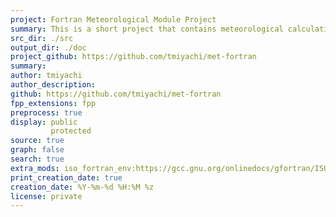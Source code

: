 ```yaml
---
project: Fortran Meteorological Module Project
summary: This is a short project that contains meteorological calculation procedures
src_dir: ./src
output_dir: ./doc
project_github: https://github.com/tmiyachi/met-fortran
summary: 
author: tmiyachi
author_description:
github: https://github.com/tmiyachi/met-fortran
fpp_extensions: fpp
preprocess: true
display: public
         protected
source: true
graph: false
search: true
extra_mods: iso_fortran_env:https://gcc.gnu.org/onlinedocs/gfortran/ISO_005fFORTRAN_005fENV.html 
print_creation_date: true
creation_date: %Y-%m-%d %H:%M %z
license: private
---
```

